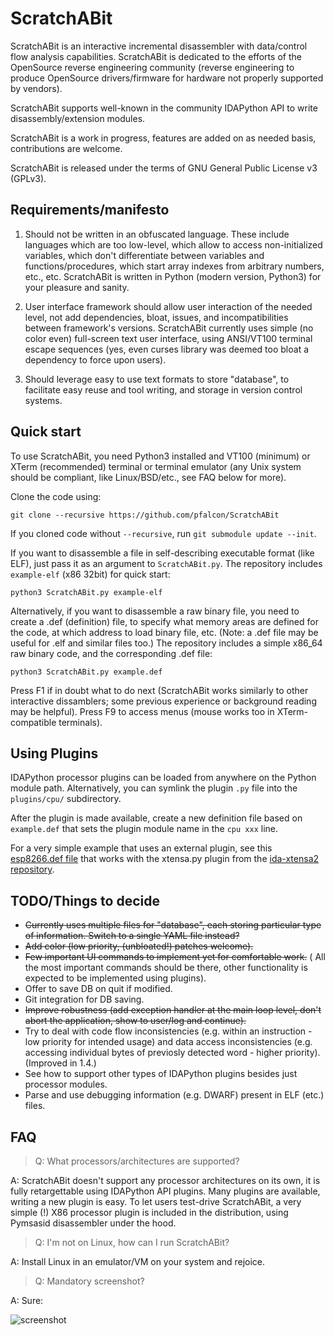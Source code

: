 ScratchABit
===========

ScratchABit is an interactive incremental disassembler with data/control
flow analysis capabilities. ScratchABit is dedicated to the efforts of
the OpenSource reverse engineering community (reverse engineering to
produce OpenSource drivers/firmware for hardware not properly supported
by vendors).

ScratchABit supports well-known in the community IDAPython API to write
disassembly/extension modules.

ScratchABit is a work in progress, features are added on as needed basis,
contributions are welcome.

ScratchABit is released under the terms of GNU General Public License v3
(GPLv3).


Requirements/manifesto
----------------------

1. Should not be written in an obfuscated language. These include languages
which are too low-level, which allow to access non-initialized variables,
which don't differentiate between variables and functions/procedures, which
start array indexes from arbitrary numbers, etc., etc. ScratchABit is
written in Python (modern version, Python3) for your pleasure and sanity.

2. User interface framework should allow user interaction of the needed
level, not add dependencies, bloat, issues, and incompatibilities between
framework's versions. ScratchABit currently uses simple (no color even)
full-screen text user interface, using ANSI/VT100 terminal escape sequences
(yes, even curses library was deemed too bloat a dependency to force upon
users).

3. Should leverage easy to use text formats to store "database", to
facilitate easy reuse and tool writing, and storage in version control
systems.


Quick start
-----------

To use ScratchABit, you need Python3 installed and VT100 (minimum) or
XTerm (recommended) terminal or terminal emulator (any Unix system
should be compliant, like Linux/BSD/etc., see FAQ below for more).

Clone the code using:

    git clone --recursive https://github.com/pfalcon/ScratchABit

If you cloned code without `--recursive`, run `git submodule update --init`.

If you want to disassemble a file in self-describing executable format
(like ELF), just pass it as an argument to `ScratchABit.py`. The repository
includes `example-elf` (x86 32bit) for quick start:

    python3 ScratchABit.py example-elf

Alternatively, if you want to disassemble a raw binary file, you need
to create a .def (definition) file, to specify what memory areas are
defined for the code, at which address to load binary file, etc. (Note:
a .def file may be useful for .elf and similar files too.) The repository
includes a simple x86_64 raw binary code, and the corresponding .def file:

    python3 ScratchABit.py example.def

Press F1 if in doubt what to do next (ScratchABit works similarly to other
interactive dissamblers; some previous experience or background reading may
be helpful). Press F9 to access menus (mouse works too in XTerm-compatible
terminals).

Using Plugins
-------------

IDAPython processor plugins can be loaded from anywhere on the Python
module path. Alternatively, you can symlink the plugin `.py` file into
the `plugins/cpu/` subdirectory.

After the plugin is made available, create a new definition file based
on `example.def` that sets the plugin module name in the `cpu xxx` line.

For a very simple example that uses an external plugin, see this
[esp8266.def file](https://gist.github.com/projectgus/f898d5798e3e44240796)
that works with the xtensa.py plugin from the
[ida-xtensa2 repository](https://github.com/pfalcon/ida-xtensa2).

TODO/Things to decide
---------------------

* ~~Currently uses multiple files for "database", each storing particular
  type of information. Switch to a single YAML file instead?~~
* ~~Add color (low priority, (unbloated!) patches welcome).~~
* ~~Few important UI commands to implement yet for comfortable work.~~ (
  All the most important commands should be there, other functionality is
  expected to be implemented using plugins).
* Offer to save DB on quit if modified.
* Git integration for DB saving.
* ~~Improve robustness (add exception handler at the main loop level, don't
  abort the application, show to user/log and continue).~~
* Try to deal with code flow inconsistencies (e.g. within an instruction -
  low priority for intended usage) and data access inconsistencies (e.g.
  accessing individual bytes of previosly detected word - higher priority).
  (Improved in 1.4.)
* See how to support other types of IDAPython plugins besides just processor
  modules.
* Parse and use debugging information (e.g. DWARF) present in ELF (etc.)
  files.


FAQ
---

> Q: What processors/architectures are supported?

A: ScratchABit doesn't support any processor architectures on its own,
it is fully retargettable using IDAPython API plugins. Many plugins are
available, writing a new plugin is easy. To let users test-drive
ScratchABit, a very simple (!) X86 processor plugin is included in the
distribution, using Pymsasid disassembler under the hood.

> Q: I'm not on Linux, how can I run ScratchABit?

A: Install Linux in an emulator/VM on your system and rejoice.

> Q: Mandatory screenshot?

A: Sure:

![screenshot](https://raw.githubusercontent.com/pfalcon/ScratchABit/master/docs/scratchabit.png)
